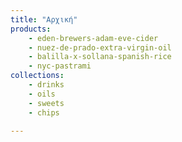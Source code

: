 ```yaml
---
title: "Αρχική"
products:
    - eden-brewers-adam-eve-cider
    - nuez-de-prado-extra-virgin-oil
    - balilla-x-sollana-spanish-rice
    - nyc-pastrami
collections: 
    - drinks
    - oils
    - sweets
    - chips

---
```


